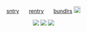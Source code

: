 <p align="center">
  <br><a href="https://sntry.cc/☭">sntry</a>ㅤㅤ<a href="https://rentry.co/fratricides">rentry</a>ㅤㅤ<a href="https://bundlrs.cc/crest">bundlrs</a> <img src="https://gifcity.carrd.co/assets/images/gallery94/1b303df8.gif" height=18 alt="cross">
</p>

<p align="center">
  <img src="https://gifcity.carrd.co/assets/images/gallery25/dc5ad13b.gif">
  <img src="https://gifcity.carrd.co/assets/images/gallery23/1646719d.gif">
  <img src="https://gifcity.carrd.co/assets/images/gallery23/e5475b61.gif">
</p>
